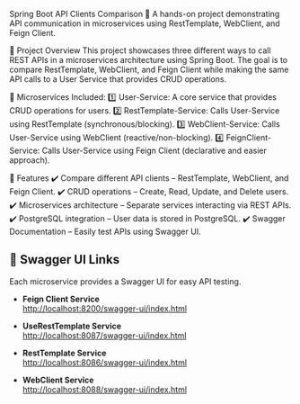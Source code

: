 Spring Boot API Clients Comparison 🚀
A hands-on project demonstrating API communication in microservices using RestTemplate, WebClient, and Feign Client.

📌 Project Overview
This project showcases three different ways to call REST APIs in a microservices architecture using Spring Boot. The goal is to compare RestTemplate, WebClient, and Feign Client while making the same API calls to a User Service that provides CRUD operations.

🔹 Microservices Included:
1️⃣ User-Service: A core service that provides CRUD operations for users.
2️⃣ RestTemplate-Service: Calls User-Service using RestTemplate (synchronous/blocking).
3️⃣ WebClient-Service: Calls User-Service using WebClient (reactive/non-blocking).
4️⃣ FeignClient-Service: Calls User-Service using Feign Client (declarative and easier approach).

🚀 Features
✔️ Compare different API clients – RestTemplate, WebClient, and Feign Client.
✔️ CRUD operations – Create, Read, Update, and Delete users.
✔️ Microservices architecture – Separate services interacting via REST APIs.
✔️ PostgreSQL integration – User data is stored in PostgreSQL.
✔️ Swagger Documentation – Easily test APIs using Swagger UI.

## 🔗 Swagger UI Links  
Each microservice provides a Swagger UI for easy API testing.  

- **Feign Client Service**  
  [http://localhost:8200/swagger-ui/index.html](http://localhost:8200/swagger-ui/index.html)  

- **UseRestTemplate Service**  
  [http://localhost:8087/swagger-ui/index.html](http://localhost:8087/swagger-ui/index.html)  

- **RestTemplate Service**  
  [http://localhost:8086/swagger-ui/index.html](http://localhost:8086/swagger-ui/index.html)  

- **WebClient Service**  
  [http://localhost:8088/swagger-ui/index.html](http://localhost:8088/swagger-ui/index.html)  
